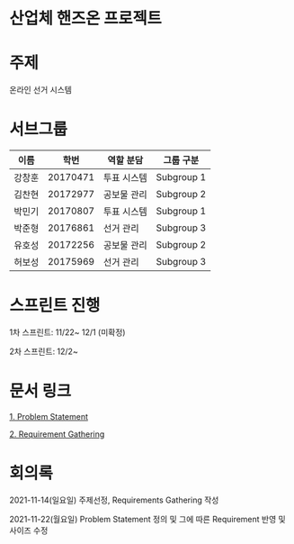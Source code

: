 
# 산업체 핸즈온 프로젝트



# 주제

온라인 선거 시스템

# 서브그룹 


|   이름  |  학번 |  역할 분담 | 그룹 구분 |
|---------|------|------------|---------------|
|  강창훈 | 20170471|투표 시스템|Subgroup 1
|  김찬현 | 20172977|공보물 관리|Subgroup 2
|  박민기 | 20170807|투표 시스템|Subgroup 1
|  박준형 | 20176861|선거 관리|Subgroup 3
|  유호성 | 20172256|공보물 관리|Subgroup 2
|  허보성 | 20175969|선거 관리|Subgroup 3


# 스프린트 진행

1차 스프린트: 11/22~ 12/1 (미확정)

2차 스프린트: 12/2~


# 문서 링크

<a href="https://github.com/">1. Problem Statement</a>

<a href="https://github.com/">2. Requirement Gathering</a>

# 회의록
2021-11-14(일요일) 주제선정, Requirements Gathering 작성

2021-11-22(월요일) Problem Statement 정의 및 그에 따른 Requirement 반영 및 사이즈 수정
